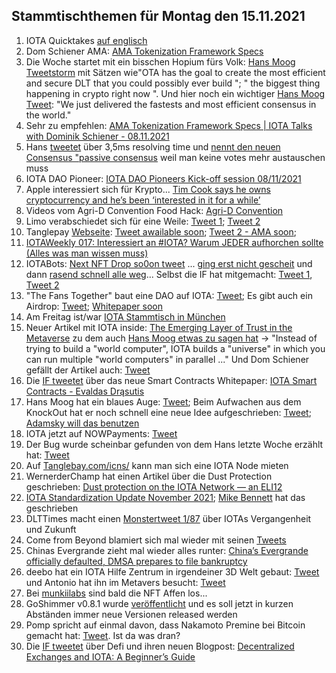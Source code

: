 ## Stammtischthemen für Montag den 15.11.2021

1. IOTA Quicktakes [auf englisch](https://www.youtube.com/watch?v=14ZN4O8gloA)
2. Dom Schiener AMA: [AMA Tokenization Framework Specs](https://www.youtube.com/watch?v=dXgqslmgzec)
3. Die Woche startet mit ein bisschen Hopium fürs Volk: [Hans Moog Tweetstorm](https://twitter.com/hus_qy/status/1457776545389441029?s=20) mit Sätzen wie"OTA has the goal to create the most efficient and secure DLT that you could possibly ever build ";  " the biggest thing happening in crypto right now ". Und hier noch ein wichtiger [Hans Moog Tweet](https://twitter.com/hus_qy/status/1457811079707471879?s=20): "We just delivered the fastests and most efficient consensus in the world."
4. Sehr zu empfehlen: [AMA Tokenization Framework Specs | IOTA Talks with Dominik Schiener - 08.11.2021](https://www.youtube.com/watch?v=dXgqslmgzec&feature=youtu.be)
5. Hans [tweetet](https://twitter.com/hus_qy/status/1458007366054592513?s=20) über 3,5ms resolving time und  [nennt den neuen Consensus "passive consensus](https://twitter.com/hus_qy/status/1458007809690320898?s=20) weil man keine votes mehr austauschen muss
6. IOTA DAO Pioneer: [IOTA DAO Pioneers Kick-off session 08/11/2021](https://www.youtube.com/watch?v=gqDWyYOgi90)
7. Apple interessiert sich für Krypto... [Tim Cook says he owns cryptocurrency and he’s been ‘interested in it for a while’](https://www.cnbc.com/2021/11/09/apple-ceo-tim-cook-says-he-owns-cryptocurrency.html)
8. Videos vom Agri-D Convention Food Hack: [Agri-D Convention](https://www.youtube.com/channel/UCnNBxurOmcvcTwiFbfPAaeQ)
9. Limo verabschiedet sich für eine Weile: [Tweet 1](https://twitter.com/42_paradox/status/1458169675947421696?s=20); [Tweet 2](https://twitter.com/42_paradox/status/1458517005334683651?s=20)
10. Tanglepay [Webseite](https://tanglepay.com/): [Tweet awailable soon](https://twitter.com/tanglepaycom/status/1458263667418406915?s=20); [Tweet 2 - AMA soon](https://twitter.com/tanglepaycom/status/1458277791703568384?s=20); 
11. [IOTAWeekly 017: Interessiert an #IOTA? Warum JEDER aufhorchen sollte (Alles was man wissen muss)](https://www.youtube.com/watch?v=LvR_7sQLOgs)
12. IOTABots: [Next NFT Drop so0on tweet](https://twitter.com/iotabots/status/1458030553098293250?s=20=) ... [ging erst nicht gescheit](https://twitter.com/iotabots/status/1458452749822144515?s=20) und dann [rasend schnell alle weg](https://twitter.com/iotabots/status/1458460737874059266?s=20)... Selbst die IF hat mitgemacht: [Tweet 1](https://twitter.com/HolgerKoether/status/1458470248819142661?s=20), [Tweet 2](https://twitter.com/c_varley/status/1458459444786999300?s=20)
13. "The Fans Together" baut eine DAO auf IOTA: [Tweet](https://twitter.com/TheFansTogether/status/1458133739146461188?s=20); Es gibt auch ein Airdrop: [Tweet](https://twitter.com/TheFansTogether/status/1458763530669379588?t=feIlGXgMqTnx_EurePOlBQ&s=19); [Whitepaper soon](https://twitter.com/TheFansTogether/status/1459139755019542528?s=20)
14. Am Freitag ist/war [IOTA Stammtisch in München](https://www.meetup.com/de-DE/IOTA-Muc/events/hfcdpsyccpbhb/)
15. Neuer Artikel mit IOTA inside: [The Emerging Layer of Trust in the Metaverse](https://smallwoventhreads.medium.com/the-emerging-layer-of-trust-in-the-metaverse-7982dfb080fd) zu dem auch [Hans Moog etwas zu sagen hat](https://twitter.com/hus_qy/status/1458726533607182339?s=20) -> "Instead of trying to build a "world computer", IOTA builds a "universe" in which you can run multiple "world computers" in parallel ..." Und Dom Schiener gefällt der Artikel auch: [Tweet](https://twitter.com/DomSchiener/status/1458736617544421377?s=20)
16. Die [IF tweetet](https://twitter.com/iota/status/1458424859441172486?s=20) über das neue Smart Contracts Whitepaper: [IOTA Smart Contracts - Evaldas Drąsutis](https://files.iota.org/papers/ISC_WP_Nov_10_2021.pdf)
17. Hans Moog hat ein blaues Auge: [Tweet](https://twitter.com/hus_qy/status/1458421924598538242?s=20); Beim Aufwachen aus dem KnockOut hat er noch schnell eine neue Idee aufgeschrieben: [Tweet](https://twitter.com/hus_qy/status/1458424724489482240?s=20); [Adamsky will das benutzen](https://twitter.com/c4rt0gr4ph3r/status/1458756138137268224?s=20)
18. IOTA jetzt auf NOWPayments: [Tweet](https://twitter.com/NOWPayments_io/status/1458550893176135680?s=20)
19. Der Bug wurde scheinbar gefunden von dem Hans letzte Woche erzählt hat: [Tweet](https://twitter.com/Vrom14286662/status/1458488796425695233?s=20)
20. Auf [Tanglebay.com/icns/](https://tanglebay.com/icns/) kann man sich eine IOTA Node mieten 
21. WernerderChamp hat einen Artikel über die Dust Protection geschrieben: [Dust protection on the IOTA Network — an ELI12](https://medium.com/@wernerderchamp/dust-protection-on-the-iota-network-an-eli12-d8ca567a2d36)
22. [IOTA Standardization Update November 2021](https://blog.iota.org/iota-standardization-update-november-2021/); [Mike Bennett](https://twitter.com/MikeHypercube/status/1458832722353348608?s=20) hat das geschrieben
23. DLTTimes macht einen [Monstertweet 1/87](https://twitter.com/TheDLTimes/status/1458813290876911623?s=20) über IOTAs Vergangenheit und Zukunft
24. Come from Beyond blamiert sich mal wieder mit seinen [Tweets](https://twitter.com/c___f___b/status/1458574767603204097?t=ZIUHCb_QW6nXjwotiusdHA&s=19)
25. Chinas Evergrande zieht mal wieder alles runter: [China’s Evergrande officially defaulted, DMSA prepares to file bankruptcy](https://insiderpaper.com/chinas-evergrande-officially-defaulted/)
26. deebo hat ein IOTA Hilfe Zentrum in irgendeiner 3D Welt gebaut: [Tweet](https://twitter.com/Yap_Chief/status/1458583644688330762?s=20) und Antonio hat ihn im Metavers besucht: [Tweet](https://twitter.com/antonionardella/status/1458756360082972672?s=20)
27. Bei [munkiilabs](https://twitter.com/munkiilab) sind bald die NFT Affen los...
28. GoShimmer v0.8.1 wurde [veröffentlicht](https://twitter.com/hus_qy/status/1458882709145726977) und es soll jetzt in kurzen Abständen immer neue Versionen released werden
29. Pomp spricht auf einmal davon, dass Nakamoto Premine bei Bitcoin gemacht hat: [Tweet](https://twitter.com/APompliano/status/1458946708054892545?s=20). Ist da was dran?
30. Die [IF tweetet](https://twitter.com/iota/status/1459114277864882177?s=20) über Defi und ihren neuen Blogpost: [Decentralized Exchanges and IOTA: A Beginner’s Guide](https://blog.iota.org/decentralized-exchanges-and-iota-a-beginners-guide/)
